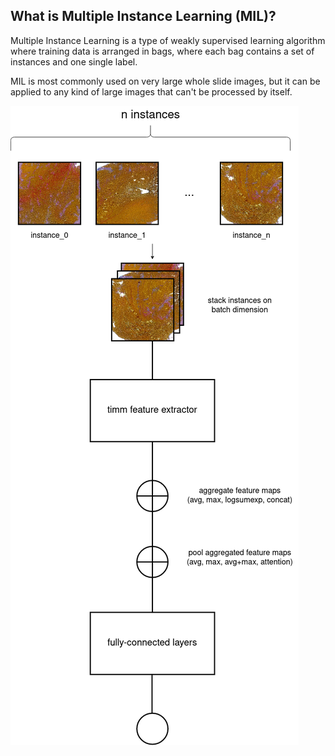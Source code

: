 ## What is Multiple Instance Learning (MIL)?

Multiple Instance Learning is a type of weakly supervised learning algorithm
where training data is arranged in bags,
where each bag contains a set of instances and one single label.

MIL is most commonly used on very large whole slide images,
but it can be applied to any kind of large images that can't be processed by itself.

![image info](static/diagram.png)
